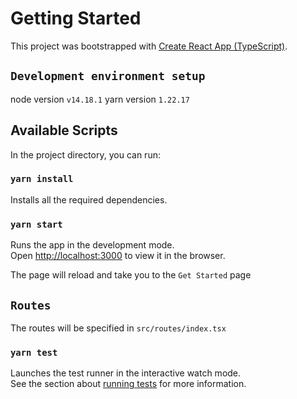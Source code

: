 # Getting Started

This project was bootstrapped with [Create React App (TypeScript)](https://github.com/facebook/create-react-app).

## `Development environment setup`

node version `v14.18.1`
yarn version `1.22.17`
## Available Scripts

In the project directory, you can run:

### `yarn install`

Installs all the required dependencies.

### `yarn start`

Runs the app in the development mode.\
Open [http://localhost:3000](http://localhost:3000) to view it in the browser.

The page will reload and take you to the `Get Started` page

## `Routes`
The routes will be specified in `src/routes/index.tsx`

### `yarn test`

Launches the test runner in the interactive watch mode.\
See the section about [running tests](https://facebook.github.io/create-react-app/docs/running-tests) for more information.
